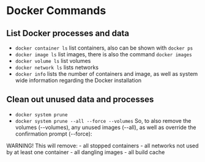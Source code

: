 # Docker Commands

## List Docker processes and data

- `docker container ls` list containers, also can be shown with `docker ps`
- `docker image ls` list images, there is also the command `docker images`
- `docker volume ls` list volumes
- `docker network ls` lists networks
- `docker info` lists the number of containers and image, as well as system wide information regarding the Docker installation


## Clean out unused data and processes

- `docker system prune`
- `docker system prune --all --force --volumes`  So, to also remove the volumes (--volumes), any unused images (--all), as well as override the confirmation prompt (--force):

WARNING! This will remove:
        - all stopped containers
        - all networks not used by at least one container
        - all dangling images
        - all build cache
